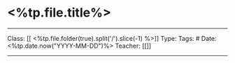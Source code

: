 # <%tp.file.title%>
___
Class: [[ <%tp.file.folder(true).split('/').slice(-1) %>]]
Type: 
Tags: # 
Date: <%tp.date.now("YYYY-MM-DD")%>
Teacher: [[]]
___

